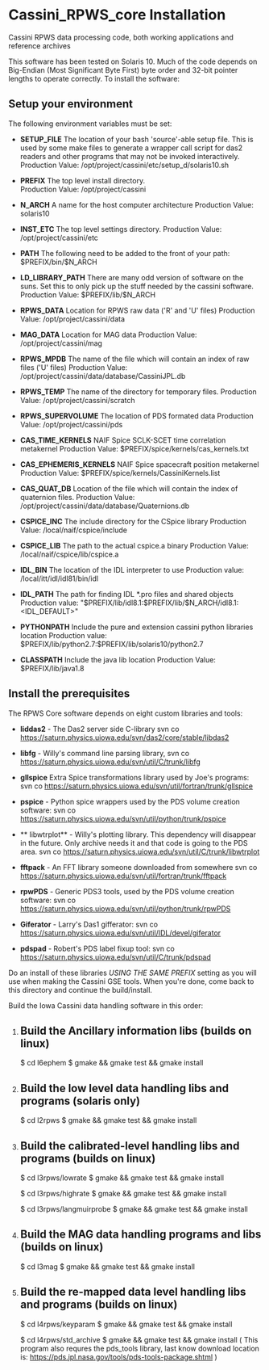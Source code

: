 # Cassini_RPWS_core Installation
Cassini RPWS data processing code, both working applications and reference archives

This software has been tested on Solaris 10.  Much of the code depends on Big-Endian (Most Significant Byte First) byte order and 32-bit pointer lengths to operate correctly.  To install the software:


Setup your environment
----------------------
The following environment variables must be set:

- **SETUP_FILE**  The location of your bash 'source'-able setup file.  This is  used by some make files to generate a wrapper call script for das2 readers and other programs that may not be invoked interactively.
    Production Value:  /opt/project/cassini/etc/setup_d/solaris10.sh
				
- **PREFIX**      The top level install directory.  
   Production Value:   /opt/project/cassini
				
- **N_ARCH**      A name for the host computer architecture
   Production Value:   solaris10
			  
- **INST_ETC**    The top level settings directory. 
   Production Value:   /opt/project/cassini/etc

- **PATH**  The following need to be added to the front of your path:
     \$PREFIX/bin/\$N_ARCH

- **LD_LIBRARY_PATH**  There are many odd version of software on the suns.  Set this to only pick up the stuff needed by the cassini software.
   Production Value:  \$PREFIX/lib/\$N_ARCH

- **RPWS_DATA**   Location for RPWS raw data ('R' and 'U' files)
   Production Value:   /opt/project/cassini/data

- **MAG_DATA**    Location for MAG data
    Production Value:   /opt/project/cassini/mag

- **RPWS_MPDB**   The name of the file which will contain an index of raw files ('U' files) 
   Production Value:   /opt/project/cassini/data/database/CassiniJPL.db

- **RPWS_TEMP**   The name of the directory for temporary files.
   Production Value:   /opt/project/cassini/scratch
				
- **RPWS_SUPERVOLUME**  The location of PDS formated data 
    Production Value:   /opt/project/cassini/pds
				
- **CAS_TIME_KERNELS**  NAIF Spice SCLK-SCET time correlation metakernel
     Production Value:  \$PREFIX/spice/kernels/cas_kernels.txt

- **CAS_EPHEMERIS_KERNELS**  NAIF Spice spacecraft position metakernel
     Production Value:  \$PREFIX/spice/kernels/CassiniKernels.list

- **CAS_QUAT_DB** Location of the file which will contain the index of quaternion files. 
   Production Value: /opt/project/cassini/data/database/Quaternions.db

- **CSPICE_INC**  The include directory for the CSpice library
   Production Value:  /local/naif/cspice/include

- **CSPICE_LIB**  The path to the actual cspice.a binary
    Production Value:  /local/naif/cspice/lib/cspice.a

- **IDL_BIN**     The location of the IDL interpreter to use
     Production value:   /local/itt/idl/idl81/bin/idl

- **IDL_PATH**    The path for finding IDL *.pro files and shared objects
   Production value:  "\$PREFIX/lib/idl8.1:\$PREFIX/lib/\$N_ARCH/idl8.1:<IDL_DEFAULT>"

- **PYTHONPATH**  Include the pure and extension cassini python libraries location
    Production value: \$PREFIX/lib/python2.7:\$PREFIX/lib/solaris10/python2.7

- **CLASSPATH**   Include the java lib location
    Production Value:  $PREFIX/lib/java1.8


Install the prerequisites
-------------------------
The RPWS Core software depends on eight custom libraries and tools:

  - **liddas2** - The Das2 server side C-library
	 svn co https://saturn.physics.uiowa.edu/svn/das2/core/stable/libdas2


  - **libfg** - Willy's command line parsing library,
	 svn co https://saturn.physics.uiowa.edu/svn/util/C/trunk/libfg

  - **gllspice**  Extra Spice transformations library used by Joe's programs:
     svn co https://saturn.physics.uiowa.edu/svn/util/fortran/trunk/gllspice  

  - **pspice** - Python spice wrappers used by the PDS volume creation software:
      svn co https://saturn.physics.uiowa.edu/svn/util/python/trunk/pspice
	     
  - ** libwtrplot** - Willy's plotting library.  This dependency will disappear in the future.  Only archive needs it and that code is going to the PDS area.
	 svn co https://saturn.physics.uiowa.edu/svn/util/C/trunk/libwtrplot

  - **fftpack** - An FFT library someone downloaded from somewhere
   svn co https://saturn.physics.uiowa.edu/svn/util/fortran/trunk/fftpack

  - **rpwPDS** - Generic PDS3 tools, used by the PDS volume creation software:
     svn co https://saturn.physics.uiowa.edu/svn/util/python/trunk/rpwPDS
	 
  - **Giferator** - Larry's Das1 gifferator:
     svn co https://saturn.physics.uiowa.edu/svn/util/IDL/devel/giferator
    
  - **pdspad** - Robert's PDS label fixup tool:
     svn co https://saturn.physics.uiowa.edu/svn/util/C/trunk/pdspad
  
Do an install of these libraries *USING THE SAME PREFIX* setting as you will use when making the Cassini GSE tools.  When you're done, come back to this directory and continue the build/install.


Build the Iowa Cassini data handling software in this order:


1.  Build the Ancillary information libs  (builds on linux)
    ----------------------------------------------------------
    $ cd l6ephem
    $ gmake && gmake test && gmake install


2. Build the low level data handling libs and programs  (solaris only)
    ----------------------------------------------------------------------
    $ cd l2rpws
    $ gmake && gmake test && gmake install


3. Build the calibrated-level handling libs and programs  (builds on linux)
    ---------------------------------------------------------------------------
    $ cd l3rpws/lowrate
    $ gmake && gmake test && gmake install
    
    $ cd l3rpws/highrate
    $ gmake && gmake test && gmake install
    
    $ cd l3rpws/langmuirprobe
    $ gmake && gmake test && gmake install


4. Build the MAG data handling programs and libs  (builds on linux)
    -------------------------------------------------------------------
    $ cd l3mag
    $ gmake && gmake test && gmake install


5. Build the re-mapped data level handling libs and programs  (builds on linux)
    -------------------------------------------------------------------------------
    $ cd l4rpws/keyparam
    $ gmake && gmake test && gmake install
    
    $ cd l4rpws/std_archive
    $ gmake && gmake test && gmake install
      ( This program also requres the pds_tools library, last know download location is:      https://pds.jpl.nasa.gov/tools/pds-tools-package.shtml )


